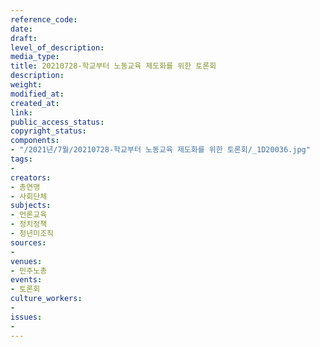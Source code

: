 ```yaml
---
reference_code: 
date: 
draft: 
level_of_description: 
media_type: 
title: 20210728-학교부터 노동교육 제도화를 위한 토론회
description: 
weight: 
modified_at: 
created_at: 
link: 
public_access_status: 
copyright_status: 
components:
- "/2021년/7월/20210728-학교부터 노동교육 제도화를 위한 토론회/_1D20036.jpg"
tags:
- 
creators:
- 총연맹
- 사회단체
subjects:
- 언론교육
- 정치정책
- 청년미조직
sources:
- 
venues:
- 민주노총
events:
- 토론회
culture_workers:
- 
issues:
- 
---
```

